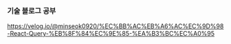 ### 기술 블로그 공부

https://velog.io/@minseok0920/%EC%BB%AC%EB%A6%AC%EC%9D%98-React-Query-%EB%8F%84%EC%9E%85-%EA%B3%BC%EC%A0%95